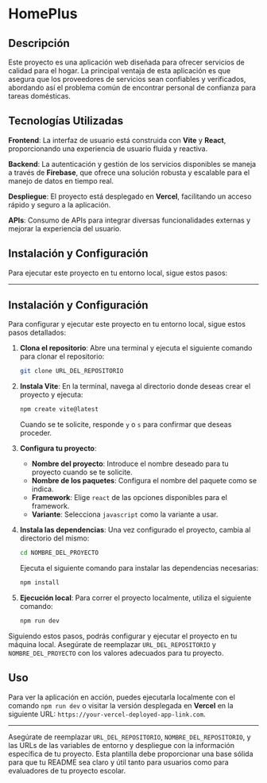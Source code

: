 # HomePlus

## Descripción
Este proyecto es una aplicación web diseñada para ofrecer servicios de calidad para el hogar. La principal ventaja de esta aplicación es que asegura que los proveedores de servicios sean confiables y verificados, abordando así el problema común de encontrar personal de confianza para tareas domésticas.

## Tecnologías Utilizadas
**Frontend**: La interfaz de usuario está construida con **Vite** y **React**, proporcionando una experiencia de usuario fluida y reactiva.

**Backend**: La autenticación y gestión de los servicios disponibles se maneja a través de **Firebase**, que ofrece una solución robusta y escalable para el manejo de datos en tiempo real.

**Despliegue**: El proyecto está desplegado en **Vercel**, facilitando un acceso rápido y seguro a la aplicación.

**APIs**: Consumo de APIs para integrar diversas funcionalidades externas y mejorar la experiencia del usuario.

## Instalación y Configuración
Para ejecutar este proyecto en tu entorno local, sigue estos pasos:

---

## Instalación y Configuración
Para configurar y ejecutar este proyecto en tu entorno local, sigue estos pasos detallados:

1. **Clona el repositorio**:
   Abre una terminal y ejecuta el siguiente comando para clonar el repositorio:
   ```bash
   git clone URL_DEL_REPOSITORIO
   ```

2. **Instala Vite**:
   En la terminal, navega al directorio donde deseas crear el proyecto y ejecuta:
   ```bash
   npm create vite@latest
   ```
   Cuando se te solicite, responde `y` o `s` para confirmar que deseas proceder.

3. **Configura tu proyecto**:
   - **Nombre del proyecto**: Introduce el nombre deseado para tu proyecto cuando se te solicite.
   - **Nombre de los paquetes**: Configura el nombre del paquete como se indica.
   - **Framework**: Elige `react` de las opciones disponibles para el framework.
   - **Variante**: Selecciona `javascript` como la variante a usar.

4. **Instala las dependencias**:
   Una vez configurado el proyecto, cambia al directorio del mismo:
   ```bash
   cd NOMBRE_DEL_PROYECTO
   ```
   Ejecuta el siguiente comando para instalar las dependencias necesarias:
   ```bash
   npm install
   ```

5. **Ejecución local**:
   Para correr el proyecto localmente, utiliza el siguiente comando:
   ```bash
   npm run dev
   ```

Siguiendo estos pasos, podrás configurar y ejecutar el proyecto en tu máquina local. Asegúrate de reemplazar `URL_DEL_REPOSITORIO` y `NOMBRE_DEL_PROYECTO` con los valores adecuados para tu proyecto.

## Uso
Para ver la aplicación en acción, puedes ejecutarla localmente con el comando `npm run dev` o visitar la versión desplegada en **Vercel** en la siguiente URL: `https://your-vercel-deployed-app-link.com`.

---

Asegúrate de reemplazar `URL_DEL_REPOSITORIO`, `NOMBRE_DEL_REPOSITORIO`, y las URLs de las variables de entorno y despliegue con la información específica de tu proyecto. Esta plantilla debe proporcionar una base sólida para que tu README sea claro y útil tanto para usuarios como para evaluadores de tu proyecto escolar.
